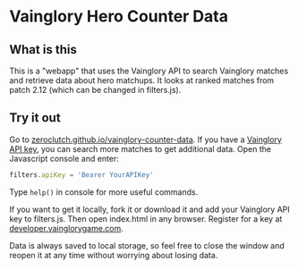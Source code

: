 # Vainglory Hero Counter Data

## What is this
This is a "webapp" that uses the Vainglory API to search Vainglory matches and retrieve data about hero matchups. It looks at ranked matches from patch 2.12 (which can be changed in filters.js).

## Try it out
Go to [zeroclutch.github.io/vainglory-counter-data](https://zeroclutch.github.io/vainglory-counter-data/).
If you have a [Vainglory API key](https://developer.vainglorygame.com/), you can search more matches to get additional data. Open the Javascript console and enter:
```js
filters.apiKey = 'Bearer YourAPIKey'
```
Type `help()` in console for more useful commands.

If you want to get it locally, fork it or download it and add your Vainglory API key to filters.js. Then open index.html in any browser. Register for a key at [developer.vainglorygame.com](https://developer.vainglorygame.com/).

Data is always saved to local storage, so feel free to close the window and reopen it at any time without worrying about losing data.